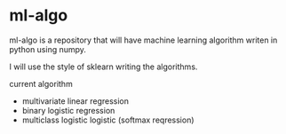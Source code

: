 # ml-algo
ml-algo is a repository that will have machine learning algorithm writen in python using numpy.

I will use the style of sklearn writing the algorithms.

current algorithm
* multivariate linear regression
* binary logistic regression 
* multiclass logistic logistic (softmax reqression)
